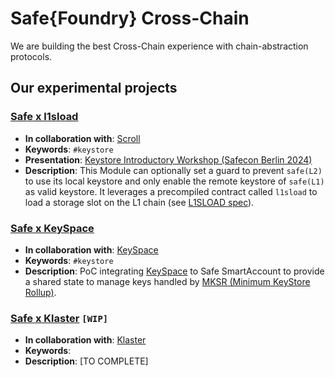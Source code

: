 
# Safe{Foundry} Cross-Chain

We are building the best Cross-Chain experience with chain-abstraction protocols.

## Our experimental projects

### [Safe x l1sload](./packages/safe-scroll-keystore/)

- **In collaboration with**: [Scroll](https://scroll.io)
- **Keywords**: `#keystore`
- **Presentation**: [Keystore Introductory Workshop (Safecon Berlin 2024)](https://www.youtube.com/watch?v=hHmOo7A3vNU)
- **Description**:
This Module can optionally set a guard to prevent `safe(L2)` to use its local keystore and only enable the remote keystore of `safe(L1)` as valid keystore.
It leverages a precompiled contract called `l1sload` to load a storage slot on the L1 chain (see [L1SLOAD spec](https://scrollzkp.notion.site/L1SLOAD-spec-a12ae185503946da9e660869345ef7dc)).


### [Safe x KeySpace](./packages/safe-keyspace/)

- **In collaboration with**: [KeySpace](https://docs.key.space)
- **Keywords**: `#keystore`
- **Description**:
PoC integrating [KeySpace](https://docs.key.space/) to Safe SmartAccount to provide a shared state to manage keys handled by [MKSR (Minimum KeyStore Rollup)](https://hackmd.io/@mdehoog/mksr).


### [Safe x Klaster](./packages/safe-klaster/) `[WIP]`

- **In collaboration with**: [Klaster](https://klaster.io)
- **Keywords**: 
- **Description**:
[TO COMPLETE]